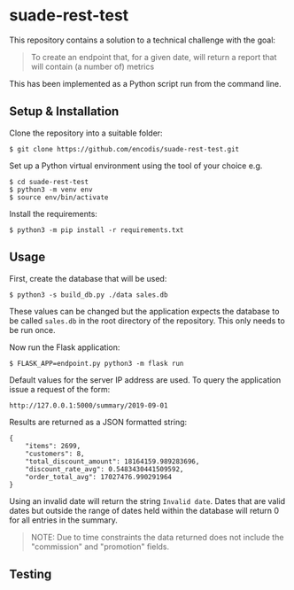 # suade-rest-test

This repository contains a solution to a technical challenge with the goal:

> To create an endpoint that, for a given date, will return a report that will contain (a number of) metrics

This has been implemented as a Python script run from the command line. 

## Setup & Installation

Clone the repository into a suitable folder:

```
$ git clone https://github.com/encodis/suade-rest-test.git
```

Set up a Python virtual environment using the tool of your choice e.g.

```
$ cd suade-rest-test
$ python3 -m venv env
$ source env/bin/activate
```

Install the requirements:

```
$ python3 -m pip install -r requirements.txt
```

## Usage

First, create the database that will be used:

```
$ python3 -s build_db.py ./data sales.db
```

These values can be changed but the application expects the database to be called `sales.db` in the root directory of the repository. This only needs to be run once.

Now run the Flask application:

```
$ FLASK_APP=endpoint.py python3 -m flask run
```

Default values for the server IP address are used. To query the application issue a request of the form:

```
http://127.0.0.1:5000/summary/2019-09-01
```

Results are returned as a JSON formatted string:

```
{
    "items": 2699,
    "customers": 8,
    "total_discount_amount": 18164159.989283696,
    "discount_rate_avg": 0.5483430441509592,
    "order_total_avg": 17027476.990291964
}
```

Using an invalid date will return the string `Invalid date`. Dates that are valid dates but outside the range of dates held within the database will return 0 for all entries in the summary.

> NOTE: Due to time constraints the data returned does not include the "commission" and "promotion" fields.

## Testing


